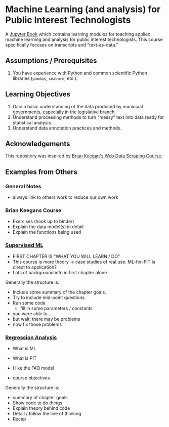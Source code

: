 # Machine Learning (and analysis) for Public Interest Technologists

A [Jupyter Book](https://jupyterbook.org/en/stable/intro.html) which contains
learning modules for teaching applied machine learning and analysis for
public interest technologists.
This course specifically focuses on transcripts and "text-as-data."

## Assumptions / Prerequisites

1.  You have experience with Python and common scientific
    Python libraries (`pandas`, `seaborn`, etc.).

## Learning Objectives

1.  Gain a basic understanding of the data produced by municipal governments, especially in the legislative branch.
2.  Understand processing methods to turn "messy" text into data ready for statistical analysis.
3.  Understand data annotation practices and methods.

## Acknowledgements

This repository was inspired by
[Brian Keegan's Web Data Scraping Course](https://github.com/CU-ITSS/Web-Data-Scraping-S2023).


## Examples from Others

### General Notes

* always link to others work to reduce our own work

### Brian Keegans Course

* Exercises (hook up to binder)
* Explain the data model(s) in detail
* Explain the functions being used

### [Supervised ML](https://supervised-ml-course.netlify.app/chapter1)

* FIRST CHAPTER IS "WHAT YOU WILL LEARN / DO"
* This course is more theory -> case studies of real use. ML-for-PIT is direct to application?
* Lots of background info in first chapter alone.

Generally the structure is:
* Include some summary of the chapter goals.
* Try to include mid-point questions.
* Run some code
    * fill in some parameters / constants
* you were able to....
* but wait, there may be problems
* now fix those problems

### [Regression Analysis](https://sta210-s22.github.io/website/)

* What is ML
* What is PIT

* I like the FAQ model
* course objectives

Generally the structure is:
* summary of chapter goals
* Show code to do things
* Explain theory behind code
* Detail / follow the line of thinking
* Recap
